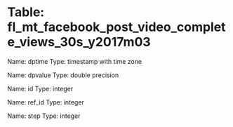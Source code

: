 Table: fl_mt_facebook_post_video_complete_views_30s_y2017m03
============================================================

Name: dptime
Type: timestamp with time zone

Name: dpvalue
Type: double precision

Name: id
Type: integer

Name: ref_id
Type: integer

Name: step
Type: integer


